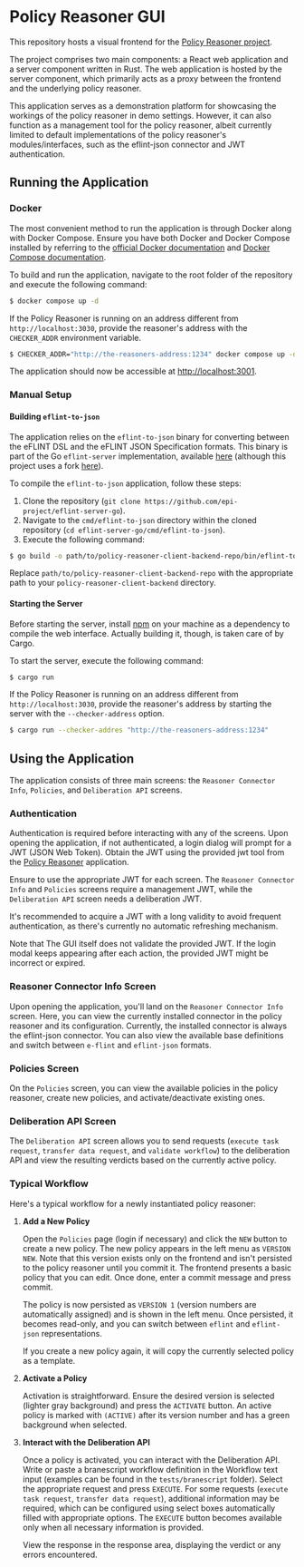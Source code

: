 # Policy Reasoner GUI

This repository hosts a visual frontend for the [Policy Reasoner project](https://github.com/epi-project/policy-reasoner).

The project comprises two main components: a React web application and a server component written in Rust. The web application is hosted by the server component, which primarily acts as a proxy between the frontend and the underlying policy reasoner.

This application serves as a demonstration platform for showcasing the workings of the policy reasoner in demo settings. However, it can also function as a management tool for the policy reasoner, albeit currently limited to default implementations of the policy reasoner's modules/interfaces, such as the eflint-json connector and JWT authentication.

## Running the Application 

### Docker

The most convenient method to run the application is through Docker along with Docker Compose. Ensure you have both Docker and Docker Compose installed by referring to the [official Docker documentation](https://docs.docker.com/engine/install/) and [Docker Compose documentation](https://docs.docker.com/compose/install/).

To build and run the application, navigate to the root folder of the repository and execute the following command:

```bash
$ docker compose up -d
```

If the Policy Reasoner is running on an address different from `http://localhost:3030`, provide the reasoner's address with the `CHECKER_ADDR` environment variable.

```bash
$ CHECKER_ADDR="http://the-reasoners-address:1234" docker compose up -d
```

The application should now be accessible at [http://localhost:3001](http://localhost:3001).

### Manual Setup

#### Building `eflint-to-json`

The application relies on the `eflint-to-json` binary for converting between the eFLINT DSL and the eFLINT JSON Specification formats. This binary is part of the Go `eflint-server` implementation, available [here](https://github.com/Olaf-Erkemeij/eflint-server) (although this project uses a fork [here](https://github.com/epi-project/eflint-server-go)).

To compile the `eflint-to-json` application, follow these steps:

1. Clone the repository (`git clone https://github.com/epi-project/eflint-server-go`).
2. Navigate to the `cmd/eflint-to-json` directory within the cloned repository (`cd eflint-server-go/cmd/eflint-to-json`).
3. Execute the following command:

```bash
$ go build -o path/to/policy-reasoner-client-backend-repo/bin/eflint-to-json .
```

Replace `path/to/policy-reasoner-client-backend-repo` with the appropriate path to your `policy-reasoner-client-backend` directory.

#### Starting the Server

Before starting the server, install [npm](https://www.npmjs.com/en/download) on your machine as a dependency to compile the web interface. Actually building it, though, is taken care of by Cargo.

To start the server, execute the following command:

```bash
$ cargo run
```

If the Policy Reasoner is running on an address different from `http://localhost:3030`, provide the reasoner's address by starting the server with the `--checker-address` option.

```bash
$ cargo run --checker-addres "http://the-reasoners-address:1234"
```

## Using the Application

The application consists of three main screens: the `Reasoner Connector Info`, `Policies`, and `Deliberation API` screens.

### Authentication

Authentication is required before interacting with any of the screens. Upon opening the application, if not authenticated, a login dialog will prompt for a JWT (JSON Web Token). Obtain the JWT using the provided jwt tool from the [Policy Reasoner](https://github.com/epi-project/policy-reasoner) application.

Ensure to use the appropriate JWT for each screen. The `Reasoner Connector Info` and `Policies` screens require a management JWT, while the `Deliberation API` screen needs a deliberation JWT.

It's recommended to acquire a JWT with a long validity to avoid frequent authentication, as there's currently no automatic refreshing mechanism.

Note that The GUI itself does not validate the provided JWT. If the login modal keeps appearing after each action, the provided JWT might be incorrect or expired.

### Reasoner Connector Info Screen

Upon opening the application, you'll land on the `Reasoner Connector Info` screen. Here, you can view the currently installed connector in the policy reasoner and its configuration. Currently, the installed connector is always the eflint-json connector. You can also view the available base definitions and switch between `e-flint` and `eflint-json` formats.

### Policies Screen

On the `Policies` screen, you can view the available policies in the policy reasoner, create new policies, and activate/deactivate existing ones.

### Deliberation API Screen

The `Deliberation API` screen allows you to send requests (`execute task request`, `transfer data request`, and `validate workflow`) to the deliberation API and view the resulting verdicts based on the currently active policy.

### Typical Workflow

Here's a typical workflow for a newly instantiated policy reasoner:

1. **Add a New Policy**

   Open the `Policies` page (login if necessary) and click the `NEW` button to create a new policy. The new policy appears in the left menu as `VERSION NEW`. Note that this version exists only on the frontend and isn't persisted to the policy reasoner until you commit it. The frontend presents a basic policy that you can edit. Once done, enter a commit message and press commit.

   The policy is now persisted as `VERSION 1` (version numbers are automatically assigned) and is shown in the left menu. Once persisted, it becomes read-only, and you can switch between `eflint` and `eflint-json` representations.

   If you create a new policy again, it will copy the currently selected policy as a template.

2. **Activate a Policy**

   Activation is straightforward. Ensure the desired version is selected (lighter gray background) and press the `ACTIVATE` button. An active policy is marked with `(ACTIVE)` after its version number and has a green background when selected.

3. **Interact with the Deliberation API**

   Once a policy is activated, you can interact with the Deliberation API. Write or paste a branescript workflow definition in the Workflow text input (examples can be found in the `tests/branescript` folder). Select the appropriate request and press `EXECUTE`. For some requests (`execute task request`, `transfer data request`), additional information may be required, which can be configured using select boxes automatically filled with appropriate options. The `EXECUTE` button becomes available only when all necessary information is provided.

   View the response in the response area, displaying the verdict or any errors encountered.